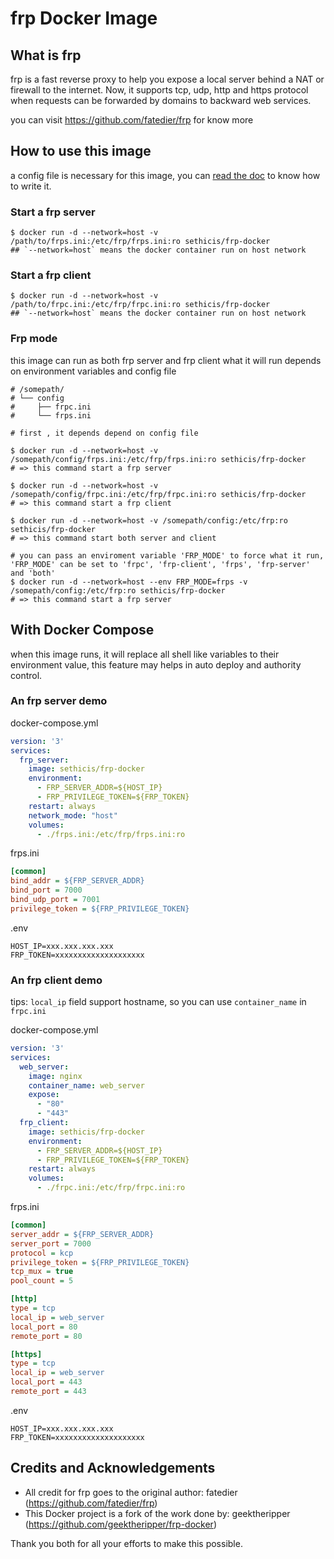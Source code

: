 # frp Docker Image

## What is frp

frp is a fast reverse proxy to help you expose a local server behind a NAT or firewall to the internet. Now, it supports tcp, udp, http and https protocol when requests can be forwarded by domains to backward web services.

you can visit https://github.com/fatedier/frp for know more

## How to use this image

a config file is necessary for this image, you can [read the doc](https://github.com/fatedier/frp/blob/master/README.md) to know how to write it. 

### Start a frp server

```shell
$ docker run -d --network=host -v /path/to/frps.ini:/etc/frp/frps.ini:ro sethicis/frp-docker
## `--network=host` means the docker container run on host network
```

### Start a frp client

```shell
$ docker run -d --network=host -v /path/to/frpc.ini:/etc/frp/frpc.ini:ro sethicis/frp-docker
## `--network=host` means the docker container run on host network
```

### Frp mode

this image can run as both frp server and frp client
what it will run depends on environment variables and config file

``` shell
# /somepath/
# └── config
#     ├── frpc.ini
#     └── frps.ini

# first , it depends depend on config file

$ docker run -d --network=host -v /somepath/config/frps.ini:/etc/frp/frps.ini:ro sethicis/frp-docker
# => this command start a frp server

$ docker run -d --network=host -v /somepath/config/frpc.ini:/etc/frp/frpc.ini:ro sethicis/frp-docker
# => this command start a frp client

$ docker run -d --network=host -v /somepath/config:/etc/frp:ro sethicis/frp-docker
# => this command start both server and client

# you can pass an enviroment variable 'FRP_MODE' to force what it run, 'FRP_MODE' can be set to 'frpc', 'frp-client', 'frps', 'frp-server' and 'both'
$ docker run -d --network=host --env FRP_MODE=frps -v /somepath/config:/etc/frp:ro sethicis/frp-docker
# => this command start a frp server
```

## With Docker Compose

when this image runs, it will replace all shell like variables to their environment value, this feature may helps in auto deploy and authority control.

### An frp server demo

docker-compose.yml

```yml
version: '3'
services:
  frp_server:
    image: sethicis/frp-docker
    environment:
      - FRP_SERVER_ADDR=${HOST_IP}
      - FRP_PRIVILEGE_TOKEN=${FRP_TOKEN}
    restart: always
    network_mode: "host"
    volumes:
      - ./frps.ini:/etc/frp/frps.ini:ro
```

frps.ini

```ini
[common]
bind_addr = ${FRP_SERVER_ADDR}
bind_port = 7000
bind_udp_port = 7001
privilege_token = ${FRP_PRIVILEGE_TOKEN}
```

.env

```env
HOST_IP=xxx.xxx.xxx.xxx
FRP_TOKEN=xxxxxxxxxxxxxxxxxxxx
```

### An frp client demo

tips: `local_ip` field support hostname, so you can use `container_name` in `frpc.ini`

docker-compose.yml

```yml
version: '3'
services:
  web_server:
    image: nginx
    container_name: web_server
    expose:
      - "80"
      - "443"
  frp_client:
    image: sethicis/frp-docker
    environment:
      - FRP_SERVER_ADDR=${HOST_IP}
      - FRP_PRIVILEGE_TOKEN=${FRP_TOKEN}
    restart: always
    volumes:
      - ./frpc.ini:/etc/frp/frpc.ini:ro
```

frps.ini

```ini
[common]
server_addr = ${FRP_SERVER_ADDR}
server_port = 7000
protocol = kcp
privilege_token = ${FRP_PRIVILEGE_TOKEN}
tcp_mux = true
pool_count = 5

[http]
type = tcp
local_ip = web_server
local_port = 80
remote_port = 80

[https]
type = tcp
local_ip = web_server
local_port = 443
remote_port = 443
```

.env

```env
HOST_IP=xxx.xxx.xxx.xxx
FRP_TOKEN=xxxxxxxxxxxxxxxxxxxx
```

## Credits and Acknowledgements

* All credit for frp goes to the original author: fatedier (https://github.com/fatedier/frp)
* This Docker project is a fork of the work done by: geektheripper (https://github.com/geektheripper/frp-docker)

Thank you both for all your efforts to make this possible.